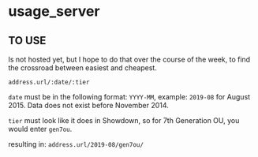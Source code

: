 # usage_server

## TO USE

Is not hosted yet, but I hope to do that over the course of the week, to find the crossroad between easiest and cheapest. 

`address.url/:date/:tier`

`date` must be in the following format: `YYYY-MM`, example: `2019-08` for August 2015. Data does not exist before November 2014.

`tier` must look like it does in Showdown, so for 7th Generation OU, you would enter `gen7ou`. 

resulting in: `address.url/2019-08/gen7ou/`